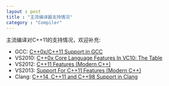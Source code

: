 ```yaml
---
layout : post
title : "主流编译器支持情况"
category : "Compiler"
---
```


主流编译对C++11的支持情况，欢迎补充:

+ GCC: [C++0x/C++11 Support in GCC](http://gcc.gnu.org/projects/cxx0x.html)
+ VS2010: [C++0x Core Language Features In VC10: The Table](http://blogs.msdn.com/b/vcblog/archive/2010/04/06/c-0x-core-language-features-in-vc10-the-table.aspx)
+ VS2012: [C++11 Features (Modern C++)](http://msdn.microsoft.com/en-us/library/hh567368\(v=vs.110\).aspx)
+ VS2013: [Support For C++11 Features (Modern C++)](http://msdn.microsoft.com/en-us/library/hh567368\(v=vs.120\).aspx)
+ Clang: [C++14, C++11 and C++98 Support in Clang](http://clang.llvm.org/cxx_status.html)
